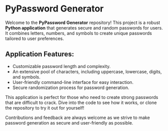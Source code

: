 # PyPassword Generator

Welcome to the **PyPassword Generator** repository! This project is a robust **Python application** that generates secure and random passwords for users. It combines letters, numbers, and symbols to create unique passwords tailored to user preferences.

## Application Features:
- Customizable password length and complexity.
- An extensive pool of characters, including uppercase, lowercase, digits, and symbols.
- User-friendly command-line interface for easy interaction.
- Secure randomization process for password generation.

This application is perfect for those who need to create strong passwords that are difficult to crack. Dive into the code to see how it works, or clone the repository to try it out for yourself!

Contributions and feedback are always welcome as we strive to make password generation as secure and user-friendly as possible.

